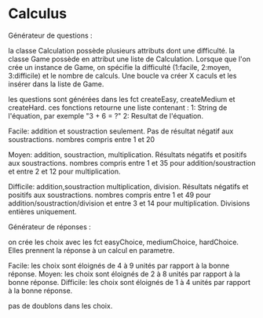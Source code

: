 # Calculus

Générateur de questions :

la classe Calculation possède plusieurs attributs dont une difficulté.
la classe Game possède en attribut une liste de Calculation.
Lorsque que l'on crée un instance de Game, on spécifie la difficulté (1:facile, 2:moyen, 3:difficile) et le nombre de calculs.
Une boucle va créer X caculs et les insérer dans la liste de Game.

les questions sont générées dans les fct createEasy, createMedium et createHard.
ces fonctions retourne une liste contenant : 1: String de l'équation, par exemple "3 + 6 = ?"
                                             2: Resultat de l'équation.

Facile: addition et soustraction seulement. Pas de résultat négatif aux soustractions. nombres  compris entre 1 et 20

Moyen: addition, soustraction, multiplication. Résultats négatifs et positifs aux soustractions. nombres compris entre 1 et 35 pour addition/soustraction et entre 2 et 12 pour multiplication.

Difficile: addition,soustraction multiplication, division. Résultats négatifs et positifs aux soustractions. nombres compris entre 1 et 49 pour addition/soustraction/division et entre 3 et 14 pour multiplication. Divisions entières uniquement.

Générateur de réponses :

on crée les choix avec les fct easyChoice, mediumChoice, hardChoice.
Elles prennent la réponse à un calcul en parametre. 

Facile: les choix sont éloignés de 4 à 9 unités par rapport à la bonne réponse.
Moyen: les choix sont éloignés de 2 à 8 unités par rapport à la bonne réponse.
Difficile: les choix sont éloignés de 1 à 4 unités par rapport à la bonne réponse.

pas de doublons dans les choix.



